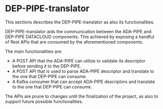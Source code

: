 # DEP-PIPE-translator
This sections describes the DEP-PIPE-translator as also its functionalities.

[//]: # (Translator of the descriptor provided by ADA-PIPE in order to be deployed through DEP-PIPE)

DEP-PIPE-translator aids the communication between the ADA-PIPE and DEP-PIPE DATACLOUD components.
This achieved by exposing a handful of Rest APIs that are consumed by the aforementioned components. 

The main functionalities are:

- A POST API that the ADA-PIPE can utilize to validate its descriptor before sending it to the DEP-PIPE.
- A POST API that is used to parse ADA-PIPE descriptor and translate to the one that DEP-PIPE can consume.
- A Kafka consumer that can accept ADA-PIPE descriptors and translate to the one that DEP-PIPE can consume.

The APIs are prune to changes until the finalization of the project, as also to support future possible functionalities.